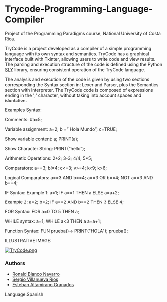 # Trycode-Programming-Language-Compiler
Project of the Programming Paradigms course, National University of Costa Rica.

TryCode is a project developed as a compiler of a simple programming language with its own syntax and semantics.
TryCode has a graphical interface built with Tkinter, allowing users to write code and view results. 
The parsing and execution structure of the code is defined using the Python [SLY](https://sly.readthedocs.io/en/latest/sly.html) library, ensuring consistent operation of the TryCode language.

The analysis and execution of the code is given by using two sections corresponding the Syntax section in: Lexer and Parser, plus the Semantics section with Interpreter.
The TryCode code is composed of expressions ending in the ';' character, without taking into account spaces and identation.

Examples Syntax:

Comments:
#a=5;

Variable assignment:
a=2;
b =” Hola Mundo”;
c=TRUE;

Show variable content:
a;
PRINT(a);


Show Character String:
PRINT(“hello”);

Arithmetic Operations:
2+2;
3-3;
4/4;
5*5;

Comparators:
a==3;
b!=4;
c<=3;
v>=4;
k<9;
k>6;


Logical Comparators:
a==3 AND b==4;
a==3 OR b==4;
NOT a==3 AND b==4;

IF Syntax:
Example 1:
a=1;
IF a==1 THEN
a
ELSE
a=a+2;

Example 2:
a=2;
b=2;
IF a==2 AND b==2 THEN
3
ELSE
4;

FOR Syntax:
FOR a=0 TO 5 THEN a;

WHILE syntax:
a=1;
WHILE a<3 THEN
a
a=a+1;

Function Syntax:
FUN prueba()-> PRINT("HOLA");
prueba();


ILLUSTRATIVE IMAGE:

[![TryCode.png](https://i.postimg.cc/LXh7sX74/TryCode.png)](https://postimg.cc/CBTJPFS9)

### Authors

- [Ronald Blanco Navarro](rblanconavarro@gmail.com)
- [Sergio Villanueva Ríos]()
- [Esteban Altamirano Granados]()

Language:Spanish
